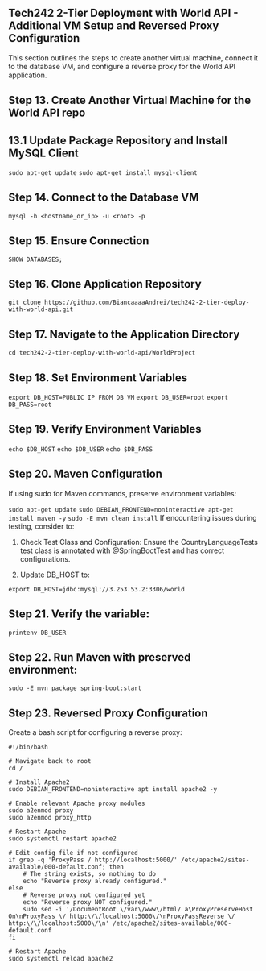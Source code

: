 ## Tech242 2-Tier Deployment with World API - Additional VM Setup and Reversed Proxy Configuration
This section outlines the steps to create another virtual machine, connect it to the database VM, and configure a reverse proxy for the World API application.

## Step 13. Create Another Virtual Machine for the World API repo
## 13.1 Update Package Repository and Install MySQL Client

```sudo apt-get update```
```sudo apt-get install mysql-client```

## Step 14. Connect to the Database VM

```mysql -h <hostname_or_ip> -u <root> -p```

## Step 15. Ensure Connection

```SHOW DATABASES;```

## Step 16. Clone Application Repository

```git clone https://github.com/BiancaaaaAndrei/tech242-2-tier-deploy-with-world-api.git```

## Step 17. Navigate to the Application Directory

```cd tech242-2-tier-deploy-with-world-api/WorldProject```

## Step 18. Set Environment Variables

```export DB_HOST=PUBLIC IP FROM DB VM```
```export DB_USER=root```
```export DB_PASS=root```

## Step 19. Verify Environment Variables

```echo $DB_HOST```
```echo $DB_USER```
```echo $DB_PASS```

## Step 20. Maven Configuration
If using sudo for Maven commands, preserve environment variables:

```sudo apt-get update```
```sudo DEBIAN_FRONTEND=noninteractive apt-get install maven -y```
```sudo -E mvn clean install```
If encountering issues during testing, consider to:

1. Check Test Class and Configuration: Ensure the CountryLanguageTests test class is annotated with @SpringBootTest and has correct configurations.

2. Update DB_HOST to:

```export DB_HOST=jdbc:mysql://3.253.53.2:3306/world```

## Step 21. Verify the variable:

```printenv DB_USER```

## Step 22. Run Maven with preserved environment:

```sudo -E mvn package spring-boot:start```

## Step 23. Reversed Proxy Configuration
Create a bash script for configuring a reverse proxy:
```
#!/bin/bash

# Navigate back to root
cd /

# Install Apache2
sudo DEBIAN_FRONTEND=noninteractive apt install apache2 -y

# Enable relevant Apache proxy modules
sudo a2enmod proxy
sudo a2enmod proxy_http

# Restart Apache
sudo systemctl restart apache2

# Edit config file if not configured
if grep -q 'ProxyPass / http://localhost:5000/' /etc/apache2/sites-available/000-default.conf; then
    # The string exists, so nothing to do
    echo "Reverse proxy already configured."
else
    # Reverse proxy not configured yet
    echo "Reverse proxy NOT configured."
    sudo sed -i '/DocumentRoot \/var\/www\/html/ a\ProxyPreserveHost On\nProxyPass \/ http:\/\/localhost:5000\/\nProxyPassReverse \/ http:\/\/localhost:5000\/\n' /etc/apache2/sites-available/000-default.conf
fi

# Restart Apache
sudo systemctl reload apache2
```